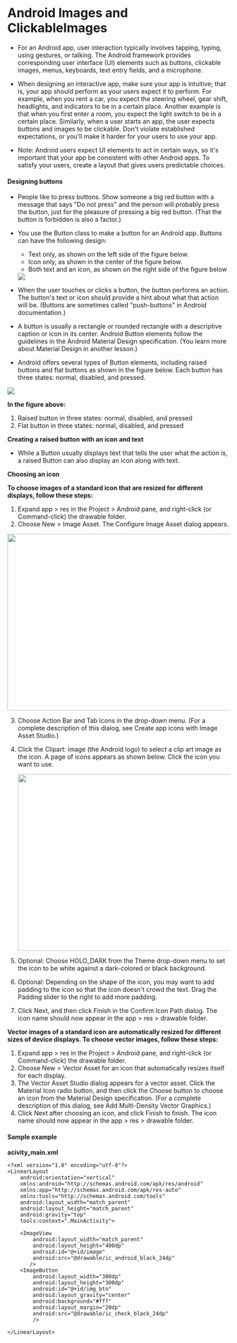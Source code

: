 # Android Images and ClickableImages 

* For an Android app, user interaction typically involves tapping, typing, using gestures, or talking. The Android framework provides corresponding user interface (UI) elements such as buttons, clickable images, menus, keyboards, text entry fields, and a microphone.

* When designing an interactive app, make sure your app is intuitive; that is, your app should perform as your users expect it to perform. For example, when you rent a car, you expect the steering wheel, gear shift, headlights, and indicators to be in a certain place. Another example is that when you first enter a room, you expect the light switch to be in a certain place. Similarly, when a user starts an app, the user expects buttons and images to be clickable. Don't violate established expectations, or you'll make it harder for your users to use your app.

* Note: Android users expect UI elements to act in certain ways, so it's important that your app be consistent with other Android apps. To satisfy your users, create a layout that gives users predictable choices.

#### Designing buttons

* People like to press buttons. Show someone a big red button with a message that says "Do not press" and the person will probably press the button, just for the pleasure of pressing a big red button. (That the button is forbidden is also a factor.)

* You use the Button class to make a button for an Android app. Buttons can have the following design:

  * Text only, as shown on the left side of the figure below.
  * Icon only, as shown in the center of the figure below.
  * Both text and an icon, as shown on the right side of the figure below
  <img src="https://github.com/Muneiahtellakula/android_development/blob/master/btn.png?raw=true">
* When the user touches or clicks a button, the button performs an action. The button's text or icon should provide a hint about what that action will be. (Buttons are sometimes called "push-buttons" in Android documentation.)

* A button is usually a rectangle or rounded rectangle with a descriptive caption or icon in its center. Android Button elements follow the guidelines in the Android Material Design specification. (You learn more about Material Design in another lesson.)

* Android offers several types of Button elements, including raised buttons and flat buttons as shown in the figure below. Each button has three states: normal, disabled, and pressed.

<img src="https://github.com/Muneiahtellakula/android_development/blob/master/btn_apper.png?raw=true">

**In the figure above:**

  1. Raised button in three states: normal, disabled, and pressed
  2. Flat button in three states: normal, disabled, and pressed

**Creating a raised button with an icon and text**

* While a Button usually displays text that tells the user what the action is, a raised Button can also display an icon along with text.


**Choosing an icon**

**To choose images of a standard icon that are resized for different displays, follow these steps:**

  1. Expand app > res in the Project > Android pane, and right-click (or Command-click) the drawable folder.
  2. Choose New > Image Asset. The Configure Image Asset dialog appears.
  
   <img src="https://github.com/Muneiahtellakula/android_development/blob/master/as_configure_image_asset_01.png?raw=true" height=400 width=600>
  
  3. Choose Action Bar and Tab Icons in the drop-down menu. (For a complete description of this dialog, see Create app icons with Image Asset Studio.)
  4. Click the Clipart: image (the Android logo) to select a clip art image as the icon. A page of icons appears as shown below. Click the icon you want to use.
      
      <img src="https://github.com/Muneiahtellakula/android_development/blob/master/as_configure_image_asset_02.png?raw=true" height=400 width=600>
  5. Optional: Choose HOLO_DARK from the Theme drop-down menu to set the icon to be white against a dark-colored or black background.

  6. Optional: Depending on the shape of the icon, you may want to add padding to the icon so that the icon doesn't crowd the text. Drag the Padding slider to the right to add more padding.
  7. Click Next, and then click Finish in the Confirm Icon Path dialog. The icon name should now appear in the app > res > drawable folder.
  
   **Vector images of a standard icon are automatically resized for different sizes of device displays. To choose vector images, follow these steps:**

  1. Expand app > res in the Project > Android pane, and right-click (or Command-click) the drawable folder.
  2. Choose New > Vector Asset for an icon that automatically resizes itself for each display.
  3. The Vector Asset Studio dialog appears for a vector asset. Click the Material Icon radio button, and then click the Choose button to choose an icon from the Material    Design specification. (For a complete description of this dialog, see Add Multi-Density Vector Graphics.)
  4. Click Next after choosing an icon, and click Finish to finish. The icon name should now appear in the app > res > drawable folder.
#### Sample example


**acivity_main.xml**
```
<?xml version="1.0" encoding="utf-8"?>
<LinearLayout
    android:orientation="vertical"
    xmlns:android="http://schemas.android.com/apk/res/android"
    xmlns:app="http://schemas.android.com/apk/res-auto"
    xmlns:tools="http://schemas.android.com/tools"
    android:layout_width="match_parent"
    android:layout_height="match_parent"
    android:gravity="top"
    tools:context=".MainActivity">

    <ImageView
        android:layout_width="match_parent"
        android:layout_height="400dp"
        android:id="@+id/image"
        android:src="@drawable/ic_android_black_24dp"
       />
    <ImageButton
        android:layout_width="300dp"
        android:layout_height="300dp"
        android:id="@+id/img_btn"
        android:layout_gravity="center"
        android:background="#fff"
        android:layout_margin="20dp"
        android:src="@drawable/ic_check_black_24dp"
        />

</LinearLayout>
```
   
